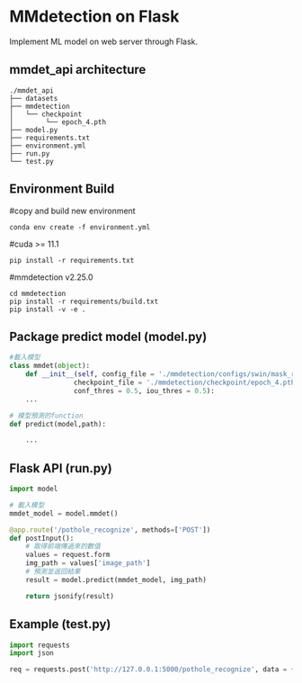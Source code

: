# MMdetection on Flask
Implement ML model on web server through Flask.

## mmdet_api architecture
```
./mmdet_api
├── datasets
├── mmdetection
│   └── checkpoint
│        └── epoch_4.pth
├── model.py
├── requirements.txt
├── environment.yml
├── run.py
└── test.py
```

## Environment Build
#copy and build new environment
```
conda env create -f environment.yml
```
#cuda >= 11.1
```
pip install -r requirements.txt
```
#mmdetection v2.25.0
```
cd mmdetection  
pip install -r requirements/build.txt  
pip install -v -e .  
```

## Package predict model (model.py)
```python
#載入模型
class mmdet(object):
    def __init__(self, config_file = './mmdetection/configs/swin/mask_rcnn_swin-t-p4-w7_fpn_1x_coco.py', 
                checkpoint_file = './mmdetection/checkpoint/epoch_4.pth', 
                conf_thres = 0.5, iou_thres = 0.5):
    ...

# 模型預測的function
def predict(model,path):

    ...
```

## Flask API (run.py)
```python
import model

# 載入模型
mmdet_model = model.mmdet()

@app.route('/pothole_recognize', methods=['POST'])
def postInput():
    # 取得前端傳過來的數值
    values = request.form
    img_path = values['image_path']
    # 預測並返回結果
    result = model.predict(mmdet_model, img_path)

    return jsonify(result)
```
## Example (test.py)
```python
import requests
import json

req = requests.post('http://127.0.0.1:5000/pothole_recognize', data = {'image_path':'/home/training/datasets/fusion_image/val/images_bg/20240420_bg.jpg'})
```